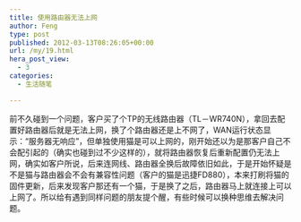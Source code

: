 ```yaml
---
title: 使用路由器无法上网
author: Feng
type: post
published: 2012-03-13T08:26:05+00:00
url: /my/19.html
hera_post_view:
  - 3
categories:
  - 生活随笔

---
```

前不久碰到一个问题，客户买了个TP的无线路由器（TL－WR740N），拿回去配置好路由器后就是无法上网，换了个路由器还是上不网了，WAN运行状态显示：“服务器无响应”，但单独使用猫是可以上网的，刚开始还以为是那客户自己不会配引起的（确实也碰到过不少这样的），就将路由器恢复后重新配置仍无法上网，确实如客户所说，后来连网线、路由器全换后故障依旧如此，于是开始怀疑是不是猫与路由器会不会有兼容性问题（客户的猫是迅捷FD880），本来打刷将猫的固件更新，后来发现客户那还有一个猫，于是换了之后，路由器马上就连接上可以上网了。所以给有遇到同样问题的朋友提个醒，有些时候可以换种思维去解决问题。